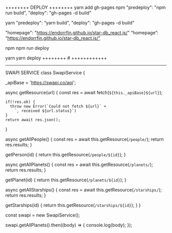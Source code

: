 

++++++++ DEPLOY ++++++++
yarn add gh-pages
npm
"predeploy": "npm run build",
"deploy": "gh-pages -d build"

yarn
"predeploy": “yarn build",
"deploy": "gh-pages -d build"

"homepage": "https://endorrfin.github.io/star-db_react.js/"
“homepage”: “https://endorrfin.github.io/star-db_react.js/”

npm
npm run deploy

yarn 
yarn deploy
++++++++ # ++++++++++++




____________
SWAPI SERVICE
class SwapiService {

  _apiBase = 'https://swapi.co/api';

  async getResource(url) {
    const res = await fetch(`${this._apiBase}${url}`);

    if(!res.ok) {
      throw new Error(`Could not fetch ${url}` +
        `, received ${url.status}`)
    }
    return await res.json();
  }

  async getAllPeople() {
    const res = await this.getResource(`/people/`);
    return res.results;
  }

  getPerson(id) {
    return this.getResource(`/people/${id}`);
  }

  async getAllPlanets() {
    const res = await this.getResource(`/planets/`);
    return res.results;
  }

  getPlanet(id) {
    return this.getResource(`/planets/${id}`);
  }

  async getAllStarships() {
    const res = await this.getResource(`/starships/`);
    return res.results;
  }

  getStarships(id) {
    return this.getResource(`/starships/${id}`);
  }
}


const swapi = new SwapiService();

swapi.getAllPlanets().then((body) => {
  console.log(body);
});